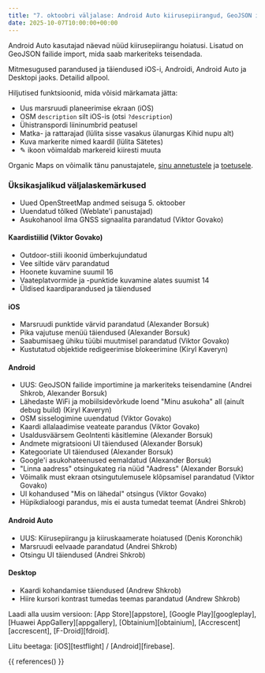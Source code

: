 ```yaml
---
title: "7. oktoobri väljalase: Android Auto kiirusepiirangud, GeoJSON import ja muud"
date: 2025-10-07T10:00:00+00:00
---
```


Android Auto kasutajad näevad nüüd kiirusepiirangu hoiatusi. Lisatud on GeoJSON failide import, mida saab markeriteks teisendada.

Mitmesugused parandused ja täiendused iOS-i, Androidi, Android Auto ja Desktopi jaoks. Detailid allpool.

Hiljutised funktsioonid, mida võisid märkamata jätta:
- Uus marsruudi planeerimise ekraan (iOS)
- OSM `description` silt iOS-is (otsi `?description`)
- Ühistranspordi liininumbrid peatusel
- Matka- ja rattarajad (lülita sisse vasakus ülanurgas Kihid nupu alt)
- Kuva markerite nimed kaardil (lülita Sätetes)
- ✎ ikoon võimaldab markereid kiiresti muuta

Organic Maps on võimalik tänu panustajatele, [sinu annetustele](@/donate/index.et.md) ja [toetusele](@/contribute/index.et.md).

### Üksikasjalikud väljalaskemärkused

- Uued OpenStreetMap andmed seisuga 5. oktoober
- Uuendatud tõlked (Weblate'i panustajad)
- Asukohanool ilma GNSS signaalita parandatud (Viktor Govako)

#### Kaardistiilid (Viktor Govako)

- Outdoor-stiili ikoonid ümberkujundatud
- Vee siltide värv parandatud
- Hoonete kuvamine suumil 16
- Vaateplatvormide ja -punktide kuvamine alates suumist 14
- Üldised kaardiparandused ja täiendused

#### iOS

- Marsruudi punktide värvid parandatud (Alexander Borsuk)
- Pika vajutuse menüü täiendused (Alexander Borsuk)
- Saabumisaeg ühiku tüübi muutmisel parandatud (Viktor Govako)
- Kustutatud objektide redigeerimise blokeerimine (Kiryl Kaveryn)

#### Android

- UUS: GeoJSON failide importimine ja markeriteks teisendamine (Andrei Shkrob, Alexander Borsuk)
- Lähedaste WiFi ja mobiilsidevõrkude loend "Minu asukoha" all (ainult debug build) (Kiryl Kaveryn)
- OSM sisselogimine uuendatud (Viktor Govako)
- Kaardi allalaadimise veateate parandus (Viktor Govako)
- Usaldusväärsem GeoIntenti käsitlemine (Alexander Borsuk)
- Andmete migratsiooni UI täiendused (Alexander Borsuk)
- Kategooriate UI täiendused (Alexander Borsuk)
- Google'i asukohateenused eemaldatud (Alexander Borsuk)
- "Linna aadress" otsingukateg ria nüüd "Aadress" (Alexander Borsuk)
- Võimalik must ekraan otsingutulemusele klõpsamisel parandatud (Viktor Govako)
- UI kohandused "Mis on lähedal" otsingus (Viktor Govako)
- Hüpikdialoogi parandus, mis ei austa tumedat teemat (Andrei Shkrob)

#### Android Auto

- UUS: Kiirusepiirangu ja kiiruskaamerate hoiatused (Denis Koronchik)
- Marsruudi eelvaade parandatud (Andrei Shkrob)
- Otsingu UI täiendused (Andrei Shkrob)

#### Desktop

- Kaardi kohandamise täiendused (Andrew Shkrob)
- Hiire kursori kontrast tumedas teemas parandatud (Andrew Shkrob)

Laadi alla uusim versioon: [App Store][appstore], [Google Play][googleplay], [Huawei AppGallery][appgallery], [Obtainium][obtainium], [Accrescent][accrescent], [F-Droid][fdroid].

Liitu beetaga: [iOS][testflight] / [Android][firebase].

{{ references() }}
